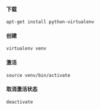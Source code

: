 #### 下载

`apt-get install python-virtualenv`

#### 创建

`virtualenv venv`

#### 激活

`source venv/bin/activate`

#### 取消激活状态

`deactivate`
